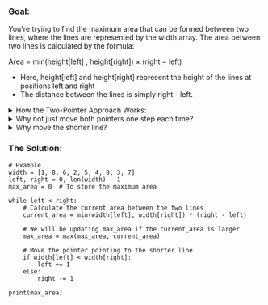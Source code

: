 ### Goal:</br>
You're trying to find the maximum area that can be formed between two lines, where the lines are represented by the width array. The area between two lines is calculated by the formula:

Area = min(height[left] , height[right]) × (right − left)
 </br>

* Here, height[left] and height[right] represent the height of the lines at positions left and right
* The distance between the lines is simply right - left.

<details>
    <summary> How the Two-Pointer Approach Works: </summary>

* We start with two pointers, left at the beginning (index 0) and right at the end (index len(width) - 1)
* The idea is to calculate the area between the lines at these two positions (left and right).
* Then, we move one of the pointers inward (either increase left or decrease right) based on a key observation: the area is limited by the shorter line, so we should try to move the pointer that is pointing to the shorter line
* This gives us the possibility of finding a taller line, which might form a larger area with the remaining line
</details>

<details>
    <summary> Why not just move both pointers one step each time? </summary>

* If you always move both pointers inward, you'll miss the opportunity to potentially find a larger area. This is because the area is constrained by the shorter of the two lines
* If you move the taller line's pointer, you don't change the limiting factor (the shorter line), so the area can't increase
</details>

<details>
    <summary> Why move the shorter line? </summary></br>

* The area between two lines is calculated as the minimum height of the two lines multiplied by the distance between them. 
* If the shorter line remains fixed, moving the other pointer inward will reduce the distance but not necessarily increase the height. 
* However, if we move the pointer at the shorter line, we increase the chances of encountering a taller line, which could increase the area.
</details>

### The Solution:
```
# Example
width = [1, 8, 6, 2, 5, 4, 8, 3, 7]  
left, right = 0, len(width) - 1
max_area = 0  # To store the maximum area

while left < right:
    # Calculate the current area between the two lines
    current_area = min(width[left], width[right]) * (right - left)
    
    # We will be updating max_area if the current_area is larger
    max_area = max(max_area, current_area)
    
    # Move the pointer pointing to the shorter line
    if width[left] < width[right]:
        left += 1
    else:
        right -= 1

print(max_area)  
```